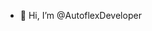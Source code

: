 - 👋 Hi, I’m @AutoflexDeveloper


<!---
AutoflexDeveloper/AutoflexDeveloper is a ✨ special ✨ repository because its `README.md` (this file) appears on your GitHub profile.
You can click the Preview link to take a look at your changes.
--->
